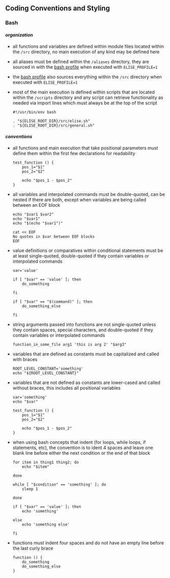 ## Coding Conventions and Styling

### Bash

#### _organization_
- all functions and variables are defined within module files located within the `/src` directory, no main execution of any kind may be defined here

- all aliases must be defined within the `/aliases` directory, they are sourced in with the [bash profile](https://github.com/jaustinford/elise/blob/main/.bash_profile#L50) when executed with `ELISE_PROFILE=1`

- the [bash profile](https://github.com/jaustinford/elise/blob/main/.bash_profile#L8) also sources everything within the `/src` directory when executed with `ELISE_PROFILE=1`

- most of the main execution is defined within scripts that are located within the `/scripts` directory and any script can retrieve functionality as needed via import lines which must always be at the top of the script
    ```
    #!/usr/bin/env bash

    . "${ELISE_ROOT_DIR}/src/elise.sh"
    . "${ELISE_ROOT_DIR}/src/general.sh"
    ```

#### _conventions_

- all functions and main execution that take positional parameters must define them within the first few declarations for readability
    ```
    test_function () {
        pos_1="$1"
        pos_2="$2"

        echo "$pos_1 - $pos_2"
    }
    ```

- all variables and interpolated commands must be double-quoted, can be nested if there are both, except when variables are being called between an EOF block
    ```
    echo "$var1 $var2"
    echo "$var1"
    echo "$(echo "$var1")"
    ```

    ```
    cat << EOF
    No quotes in $var between EOF blocks
    EOF
    ```

- value definitions or comparatives within conditional statements must be at least single-quoted, double-quoted if they contain variables or interpolated commands
    ```
    var='value'
    ```

    ```
    if [ "$var" == 'value' ]; then
        do_something

    fi

    if [ "$var" == "$(command)" ]; then
        do_something_else

    fi
    ```

- string arguments passed into functions are not single-quoted unless they contain spaces, special characters, and double-quoted if they contain variables or interpolated commands
    ```
    function_in_some_file arg1 'this is arg 2' "$arg3"
    ```

- variables that are defined as constants must be capitalized and called with braces
    ```
    ROOT_LEVEL_CONSTANT='something'
    echo "${ROOT_LEVEL_CONSTANT}"
    ```

- variables that are not defined as constants are lower-cased and called without braces, this includes all positional variables
    ```
    var='something'
    echo "$var"
    ```

    ```
    test_function () {
        pos_1="$1"
        pos_2="$2"

        echo "$pos_1 - $pos_2"
    }
    ```

- when using bash concepts that indent (for loops, while loops, if statements, etc), the convention is to ident 4 spaces and leave one blank line before either the next condition or the end of that block
    ```
    for item in thing1 thing2; do
        echo "$item"

    done

    while [ "$condition" == 'something' ]; do
        sleep 1

    done

    if [ "$var" == 'value' ]; then
        echo 'something'

    else
        echo 'something else'

    fi

    ```

- functions must indent four spaces and do not have an empty line before the last curly brace
    ```
    function () {
        do_something
        do_something_else
    }
    ````
